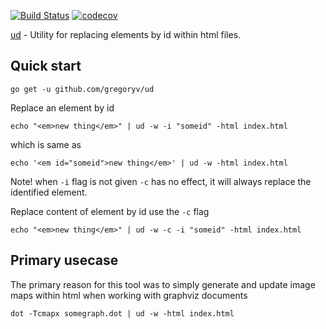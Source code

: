[![Build Status](https://travis-ci.org/gregoryv/ud.svg?branch=master)](https://travis-ci.org/gregoryv/ud)
[![codecov](https://codecov.io/gh/gregoryv/ud/branch/master/graph/badge.svg)](https://codecov.io/gh/gregoryv/ud)

[ud](https://godoc.org/github.com/gregoryv/ud) - Utility for replacing elements by id within html files.

## Quick start

    go get -u github.com/gregoryv/ud

Replace an element by id

    echo "<em>new thing</em>" | ud -w -i "someid" -html index.html

which is same as

    echo '<em id="someid">new thing</em>' | ud -w -html index.html

Note! when `-i` flag is not given `-c` has no effect, it will always
replace the identified element.

Replace content of element by id use the `-c` flag

    echo "<em>new thing</em>" | ud -w -c -i "someid" -html index.html


## Primary usecase

The primary reason for this tool was to simply generate and update
image maps within html when working with graphviz documents

    dot -Tcmapx somegraph.dot | ud -w -html index.html
